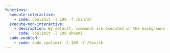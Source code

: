 ```yaml
---
functions:
  execute-interactive:
    - code: cpulimit -l 100 -f /bin/sh
  execute-non-interactive:
    - description: By default, commands are executed in the background
      code: cpulimit -l 100 whoami
  sudo-enabled:
    - code: sudo cpulimit -l 100 -f /bin/sh
---
```

